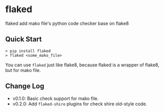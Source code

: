 # flaked
flaked add mako file's python code checker base on flake8

## Quick Start
```shell
> pip install flaked
> flaked <some_mako_file>
```

You can use `flaked` just like flake8, because flaked is a wrapper of flake8, but for mako file.


## Change Log

- v0.1.0: Basic check support for mako file.
- v0.2.0: Add `flaked-shire` plugins for check shire old-style code.
